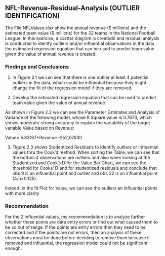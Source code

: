 ## NFL-Revenue-Residual-Analysis (OUTLIER IDENTIFICATION)

The File NFLValues.xlsx show the annual revenue ($ millions) and the estimated
team value ($ millions) for the 32 teams in the National Football League. In this exercise, a scatter diagram is createdd and residual analysis is conducted to identfy outliers and/or influential observations in the data, the estimated regression equation that can be used to predict team value given the value of annual revenue is created.

### Findings and Conclusions

1. In Figure 2.1 we can see that there is one outlier at least 4 potential outliers in the data, which could be influential because they might change the fit of the regression model if they are removed.

2. Develop the estimated regression equation that can be used to predict team value given the value of annual revenue.

As shown in Figure 2.2 we can see the Parameter Estimates and Analysis of Variance of the following model, whose R Square value is 0.7673, which shows moderate-strong accuracy to explain the variability of the target variable Value based on Revenue: 

Value= 5.83167*Revenue -252,07830

3. Figure 2.3 shows Studentized Residuals to identify outliers or influential values thru the Cook’d method. When sorting the Table, we can see that the bottom 4 observations are outliers and also when looking at the Studentized and Cook’s D for the Value Bar Chart, we can see the threshold for Cooks’ D and for studentized residuals and conclude that obs 9 is an influential point and outlier and obs 32 is an influential point (4/n=0.125).

Indeed ,in the fit Plot for Value, we can see the outliers an influential points with more clarity

### Recommendation
For the 2 influential values, my recommendation is to analyze further whether these points are data entry errors or find out what caused them to be so out of range. If the points are entry errors then they need to be corrected and if the points are not errors, then an analysis of these observations must be done before deciding to remove them because if removed and influential, the regression model could not be significant enough.

